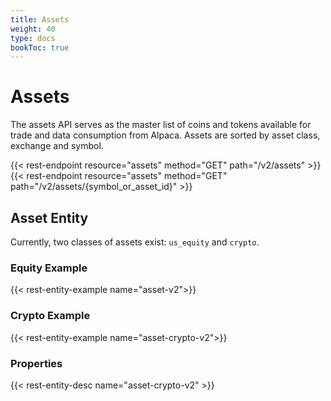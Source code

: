 ```yaml
---
title: Assets
weight: 40
type: docs
bookToc: true
---
```


# Assets

The assets API serves as the master list of coins and tokens available for trade and data consumption from Alpaca. Assets are sorted by asset class, exchange and symbol. 

{{< rest-endpoint resource="assets" method="GET" path="/v2/assets" >}}
{{< rest-endpoint resource="assets" method="GET" path="/v2/assets/{symbol_or_asset_id}" >}}

## Asset Entity

Currently, two classes of assets exist: `us_equity` and `crypto`.

### Equity Example
{{< rest-entity-example name="asset-v2">}}

### Crypto Example
{{< rest-entity-example name="asset-crypto-v2">}}

### Properties
{{< rest-entity-desc name="asset-crypto-v2" >}}
